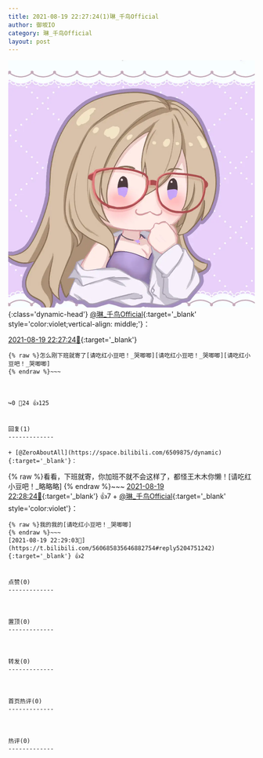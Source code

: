 ```yaml
---
title: 2021-08-19 22:27:24(1)琳_千鸟Official
author: 御坂IO
category: 琳_千鸟Official
layout: post
---
```


![img](/images/c0a88f85ebd0d056f37b114e0748e69556c8b488.jpg){:class='dynamic-head'}
[@琳_千鸟Official](https://space.bilibili.com/1620923329/dynamic){:target='_blank' style='color:violet;vertical-align: middle;'}：

[2021-08-19 22:27:24🔗](https://t.bilibili.com/560685835646882754){:target='_blank'}

~~~
{% raw %}怎么刚下班就寄了[请吃红小豆吧！_哭唧唧][请吃红小豆吧！_哭唧唧][请吃红小豆吧！_哭唧唧]
{% endraw %}~~~



↪️0 💬24 👍125


回复(1)
-------------

+ [@ZeroAboutAll](https://space.bilibili.com/6509875/dynamic){:target='_blank'}：
~~~
{% raw %}看看，下班就寄，你加班不就不会这样了，都怪王木木你懒！[请吃红小豆吧！_略略略]
{% endraw %}~~~
[2021-08-19 22:28:24🔗](https://t.bilibili.com/560685835646882754#reply5204743745){:target='_blank'} 👍7
    + [@琳_千鸟Official](https://space.bilibili.com/1620923329/dynamic){:target='_blank' style='color:violet'}：
~~~
{% raw %}我的我的[请吃红小豆吧！_哭唧唧]
{% endraw %}~~~
[2021-08-19 22:29:03🔗](https://t.bilibili.com/560685835646882754#reply5204751242){:target='_blank'} 👍2


点赞(0)
-------------



置顶(0)
-------------



转发(0)
-------------



首页热评(0)
-------------



热评(0)
-------------



